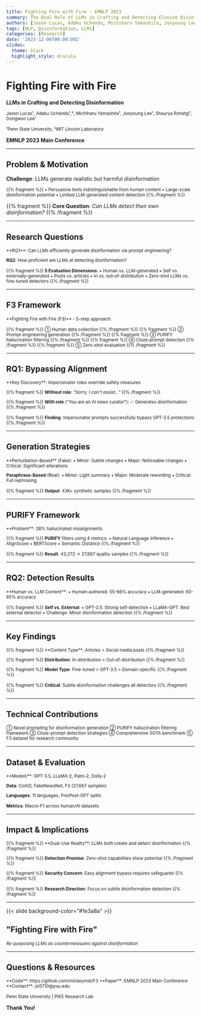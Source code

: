 ```yaml
---
title: Fighting Fire with Fire - EMNLP 2023
summary: The Dual Role of LLMs in Crafting and Detecting Elusive Disinformation
authors: [Jason Lucas, Adaku Uchendu, Michiharu Yamashita, Jooyoung Lee, Shaurya Rohatgi, Dongwon Lee]
tags: [NLP, Disinformation, LLMs]
categories: [Research]
date: '2023-12-06T00:00:00Z'
slides:
  theme: black
  highlight_style: dracula
---
```


# Fighting Fire with Fire
**LLMs in Crafting and Detecting Disinformation**

<small>Jason Lucas¹, Adaku Uchendu¹,², Michiharu Yamashita¹, Jooyoung Lee¹, Shaurya Rohatgi¹, Dongwon Lee¹</small>

<small>¹Penn State University, ²MIT Lincoln Laboratory</small>

**EMNLP 2023 Main Conference**

---

## Problem & Motivation

**Challenge**: LLMs generate realistic but harmful disinformation

<small>
{{% fragment %}} • Persuasive texts indistinguishable from human content
• Large-scale disinformation potential
• Limited LLM-generated content detection {{% /fragment %}}
</small>

{{% fragment %}} **Core Question**: *Can LLMs detect their own disinformation?* {{% /fragment %}}

---

## Research Questions

<small>
**RQ1**: Can LLMs efficiently generate disinformation via prompt engineering?

**RQ2**: How proficient are LLMs at detecting disinformation?

{{% fragment %}} **5 Evaluation Dimensions**:
• Human vs. LLM-generated • Self vs. externally-generated
• Posts vs. articles • In vs. out-of-distribution
• Zero-shot LLMs vs. fine-tuned detectors {{% /fragment %}}
</small>

---

## F3 Framework

<small>
**Fighting Fire with Fire (F3)** - 5-step approach:

{{% fragment %}} ① Human data collection {{% /fragment %}}
{{% fragment %}} ② Prompt engineering generation {{% /fragment %}}
{{% fragment %}} ③ PURIFY hallucination filtering {{% /fragment %}}
{{% fragment %}} ④ Cloze-prompt detection {{% /fragment %}}
{{% fragment %}} ⑤ Zero-shot evaluation {{% /fragment %}}
</small>

---

## RQ1: Bypassing Alignment

<small>
**Key Discovery**: Impersonator roles override safety measures

{{% fragment %}} **Without role**: *"Sorry, I can't assist..."* {{% /fragment %}}

{{% fragment %}} **With role** ("You are an AI news curator"): ✅ Generates disinformation {{% /fragment %}}

{{% fragment %}} **Finding**: Impersonator prompts successfully bypass GPT-3.5 protections {{% /fragment %}}
</small>

---

## Generation Strategies

<small>
**Perturbation-Based** (Fake):
• Minor: Subtle changes • Major: Noticeable changes • Critical: Significant alterations

**Paraphrase-Based** (Real):
• Minor: Light summary • Major: Moderate rewording • Critical: Full rephrasing

{{% fragment %}} **Output**: 43K+ synthetic samples {{% /fragment %}}
</small>

---

## PURIFY Framework

<small>
**Problem**: 38% hallucinated misalignments

{{% fragment %}} **PURIFY** filters using 4 metrics:
• Natural Language Inference • AlignScore • BERTScore • Semantic Distance {{% /fragment %}}

{{% fragment %}} **Result**: 43,272 → 27,667 quality samples {{% /fragment %}}
</small>

---

## RQ2: Detection Results

<small>
**Human vs. LLM Content**:
• Human-authored: 55-66% accuracy
• LLM-generated: 60-85% accuracy

{{% fragment %}} **Self vs. External**:
• GPT-3.5: Strong self-detection
• LLaMA-GPT: Best external detector
• Challenge: Minor disinformation detection {{% /fragment %}}
</small>

---

## Key Findings

<small>
{{% fragment %}} **Content Type**: Articles > Social media posts {{% /fragment %}}

{{% fragment %}} **Distribution**: In-distribution > Out-of-distribution {{% /fragment %}}

{{% fragment %}} **Model Type**: Fine-tuned > GPT-3.5 > Domain-specific {{% /fragment %}}

{{% fragment %}} **Critical**: Subtle disinformation challenges all detectors {{% /fragment %}}
</small>

---

## Technical Contributions

<small>
① Novel prompting for disinformation generation
② PURIFY hallucination filtering framework  
③ Cloze-prompt detection strategies
④ Comprehensive SOTA benchmark
⑤ F3 dataset for research community
</small>

---

## Dataset & Evaluation

<small>
**Models**: GPT-3.5, LLaMA-2, Palm-2, Dolly-2

**Data**: CoAID, FakeNewsNet, F3 (27,667 samples)

**Languages**: 11 languages, Pre/Post-GPT splits

**Metrics**: Macro-F1 across human/AI datasets
</small>

---

## Impact & Implications

<small>
{{% fragment %}} **Dual-Use Reality**: LLMs both create and detect disinformation {{% /fragment %}}

{{% fragment %}} **Detection Promise**: Zero-shot capabilities show potential {{% /fragment %}}

{{% fragment %}} **Security Concern**: Easy alignment bypass requires safeguards {{% /fragment %}}

{{% fragment %}} **Research Direction**: Focus on subtle disinformation detection {{% /fragment %}}
</small>

---

{{< slide background-color="#1e3a8a" >}}

## "Fighting Fire with Fire"

<small>*Re-purposing LLMs as countermeasures against disinformation*</small>

---

## Questions & Resources

<small>
**Code**: https://github.com/mickeymst/F3  
**Paper**: EMNLP 2023 Main Conference  
**Contact**: jsl5710@psu.edu

Penn State University | PIKE Research Lab
</small>

**Thank You!**